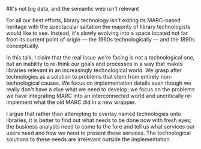 #It's not big data, and the semantic web isn't relevant

For all our best efforts, library technology isn't exiting its MARC-based heritage with the spectacular saltation the majority of library technologists would like to see. Instead, it's slowly evolving into a space located not far from its current point of origin — the 1960s technologically — and the 1890s conceptually. 

In this talk, I claim that the real issue we're facing is not a technological one, but an inability to re-think our goals and processes in a way that makes libraries relevant in an increasingly technological world. We grasp after technologies as a solution to problems that stem from entirely non-technological causes. We focus on implementation details even though we really don't have a clue what we need to develop; we focus on the problems we have integrating MARC into an interconnected world and uncritically re-implement what the old MARC did in a new wrapper.

I argue that rather than attempting to overlay named technologies onto libraries, it is better to find out what needs to be done now with fresh eyes; the business analysts need to come to the fore and tell us what services our users need and how we need to present these services. The technological solutions to these needs are irrelevant outside the implementation.


